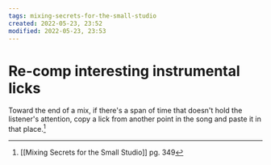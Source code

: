```yaml
---
tags: mixing-secrets-for-the-small-studio 
created: 2022-05-23, 23:52
modified: 2022-05-23, 23:53
---
```


# Re-comp interesting instrumental licks
Toward the end of a mix, if there's a span of time that doesn't hold the listener's attention, copy a lick from another point in the song and paste it in that place.[^1]

[^1]: [[Mixing Secrets for the Small Studio]] pg. 349